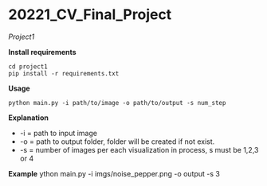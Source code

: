 # 20221_CV_Final_Project
*Project1*

**Install requirements**
```
cd project1
pip install -r requirements.txt
```

**Usage**
```
python main.py -i path/to/image -o path/to/output -s num_step
```

**Explanation**
- -i = path to input image
- -o = path to output folder, folder will be created if not exist.
- -s = number of images per each visualization in process, s must be 1,2,3 or 4

**Example**
ython main.py -i imgs/noise_pepper.png -o output -s 3